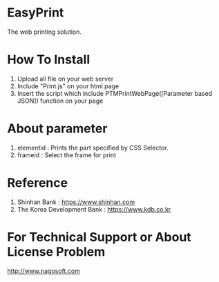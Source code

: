 # EasyPrint
The web printing solution.
# How To Install
1. Upload all file on your web server
2. Include "Print.js" on your html page
3. Insert the script which include PTMPrintWebPage([Parameter based JSON]) function on your page
# About parameter
1. elementid : Prints the part specified by CSS Selector.
2. frameid : Select the frame for print
# Reference
1. Shinhan Bank : https://www.shinhan.com
2. The Korea Development Bank : https://www.kdb.co.kr
# For Technical Support or About License Problem
http://www.nagosoft.com 
